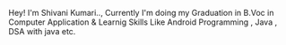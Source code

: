 Hey! I'm Shivani Kumari..,
Currently I'm doing my Graduation in B.Voc in Computer Application & Learnig Skills Like Android Programming , Java , DSA with java etc.


